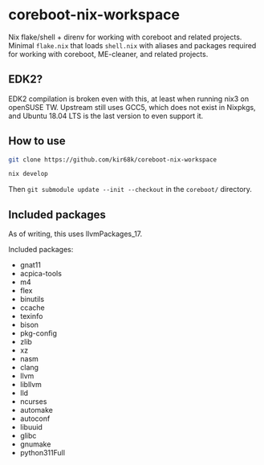 # coreboot-nix-workspace
Nix flake/shell + direnv for working with coreboot and related projects.
Minimal `flake.nix` that loads `shell.nix` with aliases and packages required for working with coreboot, ME-cleaner, and related projects.

## EDK2?
EDK2 compilation is broken even with this, at least when running nix3 on openSUSE TW.
Upstream still uses GCC5, which does not exist in Nixpkgs, and Ubuntu 18.04 LTS is the last version to even support it.

## How to use
```bash
git clone https://github.com/kir68k/coreboot-nix-workspace

nix develop
```
Then `git submodule update --init --checkout` in the `coreboot/` directory.

## Included packages
As of writing, this uses llvmPackages_17.

Included packages:
- gnat11
- acpica-tools
- m4
- flex
- binutils
- ccache
- texinfo
- bison
- pkg-config
- zlib
- xz
- nasm
- clang
- llvm
- libllvm
- lld
- ncurses
- automake
- autoconf
- libuuid
- glibc
- gnumake
- python311Full
